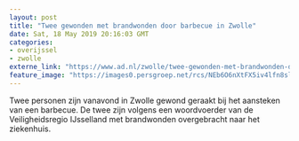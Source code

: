 ```yaml
---
layout: post
title: "Twee gewonden met brandwonden door barbecue in Zwolle"
date: Sat, 18 May 2019 20:16:03 GMT
categories: 
- overijssel 
- zwolle 
externe_link: "https://www.ad.nl/zwolle/twee-gewonden-met-brandwonden-door-barbecue-in-zwolle~a2185431/"
feature_image: "https://images0.persgroep.net/rcs/NEb6O6nXtFX5iv4lfn8slAtrox8/diocontent/148709727/_fitwidth/400/?appId=21791a8992982cd8da851550a453bd7f&quality=0.7"
---
```


Twee personen zijn vanavond in Zwolle gewond geraakt bij het aansteken van een barbecue. De twee zijn volgens een woordvoerder van de Veiligheidsregio IJsselland met brandwonden overgebracht naar het ziekenhuis.

